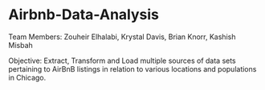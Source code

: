 # Airbnb-Data-Analysis
Team Members: Zouheir Elhalabi, Krystal Davis, Brian Knorr, Kashish Misbah

Objective: Extract, Transform and Load multiple sources of data sets pertaining to AirBnB listings in relation to various locations and populations in Chicago.
